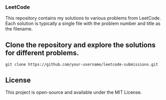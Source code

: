 ### LeetCode

This repository contains my solutions to various problems from LeetCode. Each solution is typically a single file with the problem number and title as the filename.

## Clone the repository and explore the solutions for different problems. 

`git clone https://github.com/your-username/leetcode-submissions.git`

## License

This project is open-source and available under the MIT License.